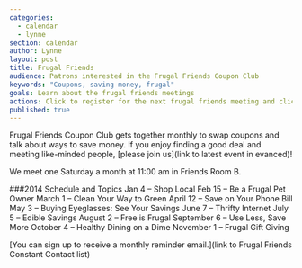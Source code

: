 ```yaml
---
categories: 
  - calendar
  - lynne
section: calendar
author: Lynne
layout: post
title: Frugal Friends
audience: Patrons interested in the Frugal Friends Coupon Club
keywords: "Coupons, saving money, frugal"
goals: Learn about the frugal friends meetings
actions: Click to register for the next frugal friends meeting and click to sign up for monthly reminders
published: true
---
```


Frugal Friends Coupon Club gets together monthly to swap coupons and talk about ways to save money. If you enjoy finding a good deal and meeting like-minded people, [please join us](link to latest event in evanced)!

We meet one Saturday a month at 11:00 am in Friends Room B.

###2014 Schedule and Topics 
Jan 4 – Shop Local
Feb 15 – Be a Frugal Pet Owner
March 1 – Clean Your Way to Green
April 12 – Save on Your Phone Bill
May 3 – Buying Eyeglasses: See Your Savings
June 7 – Thrifty Internet
July 5 – Edible Savings
August 2 – Free is Frugal
September 6 – Use Less, Save More
October 4 – Healthy Dining on a Dime
November 1 – Frugal Gift Giving

[You can sign up to receive a monthly reminder email.](link to Frugal Friends Constant Contact list)
